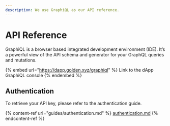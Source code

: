 ```yaml
---
description: We use GraphiQL as our API reference.
---
```


# API Reference

GraphiQL is a browser based integrated development environment (IDE). It’s a powerful view of the API schema and generator for your GraphQL queries and mutations.

{% embed url="https://dapp.golden.xyz/graphiql" %}
Link to the dApp GraphiQL console
{% endembed %}

## Authentication

To retrieve your API key, please refer to the authentication guide.

{% content-ref url="guides/authentication.md" %}
[authentication.md](guides/authentication.md)
{% endcontent-ref %}
